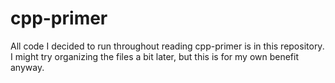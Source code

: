# cpp-primer
All code I decided to run throughout reading cpp-primer is in this repository. I might try organizing the files a bit later, but this is for my own benefit anyway.
